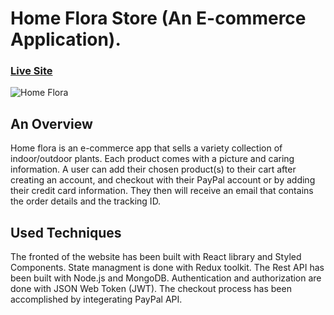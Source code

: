 # Home Flora Store (An E-commerce Application).

### [Live Site](https://home-flora.herokuapp.com/)

![Home Flora](https://i.postimg.cc/pT0WBbHL/home-flora-home.png)

## An Overview 
Home flora is an e-commerce app that sells a variety collection of indoor/outdoor plants.
Each product comes with a picture and caring information. A user can add their chosen product(s) to their cart after creating an account,
and checkout with their PayPal account or by adding their credit card information. 
They then will receive an email that contains the order details and the tracking ID.  


## Used Techniques 
The fronted of the website has been built with React library and Styled Components. State managment is done with Redux toolkit. 
The Rest API has been built with Node.js and MongoDB. Authentication and authorization are done with JSON Web Token (JWT). 
The checkout process has been accomplished by integerating PayPal API.
